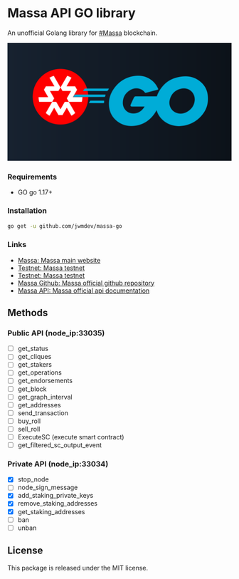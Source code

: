# Massa API GO library

An unofficial Golang library for [#Massa](https://massa.net ) blockchain.

![massa-go](https://raw.githubusercontent.com/jwmdev/massa-go/master/media/massa-go.svg)

### Requirements

- GO go 1.17+

### Installation

```bash
go get -u github.com/jwmdev/massa-go
```

### Links
- [Massa: Massa main website](https://massa.net)
- [Testnet: Massa testnet](https://test.massa.net)
- [Testnet: Massa testnet](https://massa.net/testnet)
- [Massa Github: Massa official github repository](https://github.com/massalabs)
- [Massa API: Massa official api documentation](https://github.com/massalabs/massa/wiki/api)

## Methods
### Public API (node_ip:33035)
- [ ] get_status
- [ ] get_cliques
- [ ] get_stakers
- [ ] get_operations
- [ ] get_endorsements
- [ ] get_block
- [ ] get_graph_interval
- [ ] get_addresses
- [ ] send_transaction
- [ ] buy_roll
- [ ] sell_roll
- [ ] ExecuteSC (execute smart contract)
- [ ] get_filtered_sc_output_event
### Private API (node_ip:33034)
- [x] stop_node
- [ ] node_sign_message
- [x] add_staking_private_keys
- [x] remove_staking_addresses
- [x] get_staking_addresses
- [ ] ban
- [ ] unban

## License

This package is released under the MIT license.
